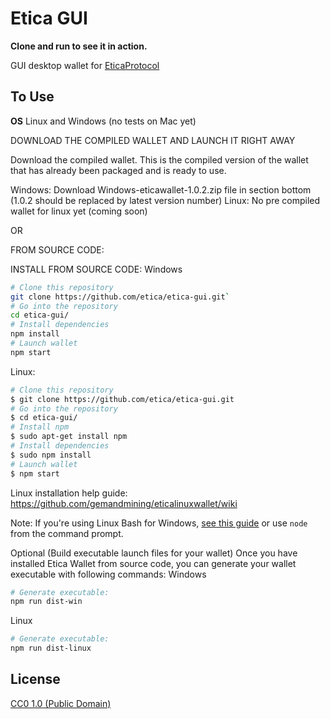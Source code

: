 # Etica GUI

**Clone and run to see it in action.**

GUI desktop wallet for [EticaProtocol](https://www.eticaprotocol.org/)

## To Use

**OS**
Linux and Windows
(no tests on Mac yet)


DOWNLOAD THE COMPILED WALLET AND LAUNCH IT RIGHT AWAY

Download the compiled wallet. This is the compiled version of the wallet that has already been packaged and is ready to use.

Windows: Download Windows-eticawallet-1.0.2.zip file in section bottom (1.0.2 should be replaced by latest version number)
Linux: No pre compiled wallet for linux yet (coming soon)

OR

FROM SOURCE CODE:

INSTALL FROM SOURCE CODE:
Windows
```bash
# Clone this repository
git clone https://github.com/etica/etica-gui.git`
# Go into the repository
cd etica-gui/
# Install dependencies
npm install
# Launch wallet
npm start
```

Linux:
```bash
# Clone this repository
$ git clone https://github.com/etica/etica-gui.git
# Go into the repository
$ cd etica-gui/
# Install npm
$ sudo apt-get install npm
# Install dependencies
$ sudo npm install
# Launch wallet
$ npm start
```
Linux installation help guide: https://github.com/gemandmining/eticalinuxwallet/wiki

Note: If you're using Linux Bash for Windows, [see this guide](https://www.howtogeek.com/261575/how-to-run-graphical-linux-desktop-applications-from-windows-10s-bash-shell/) or use `node` from the command prompt.


Optional (Build executable launch files for your wallet)
Once you have installed Etica Wallet from source code, you can generate your wallet executable with following commands:
Windows
```bash
# Generate executable:
npm run dist-win
```

Linux
```bash
# Generate executable:
npm run dist-linux
```



## License

[CC0 1.0 (Public Domain)](LICENSE.md)
